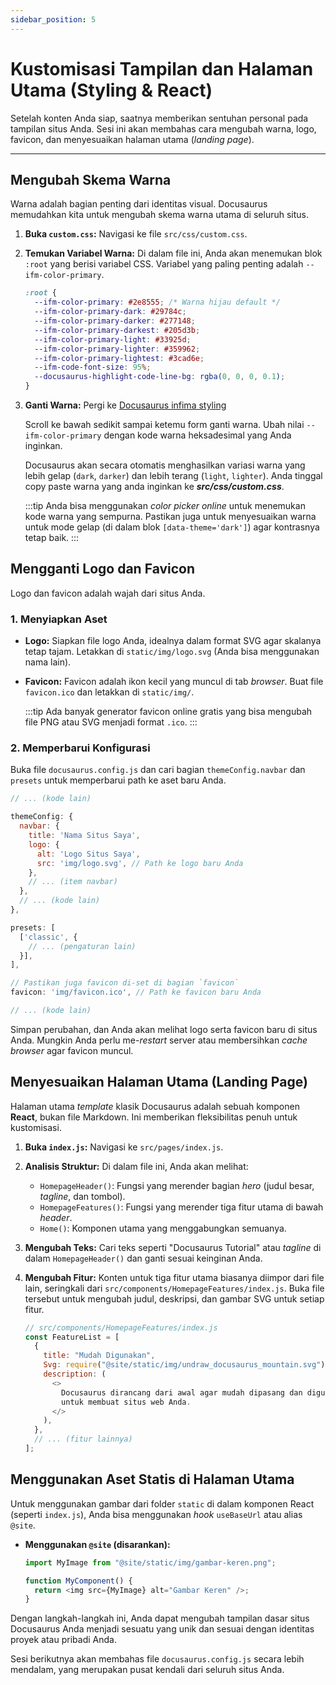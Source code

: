 ```yaml
---
sidebar_position: 5
---
```


# Kustomisasi Tampilan dan Halaman Utama (Styling & React)

Setelah konten Anda siap, saatnya memberikan sentuhan personal pada tampilan situs Anda. Sesi ini akan membahas cara mengubah warna, logo, favicon, dan menyesuaikan halaman utama (_landing page_).

---

## Mengubah Skema Warna

Warna adalah bagian penting dari identitas visual. Docusaurus memudahkan kita untuk mengubah skema warna utama di seluruh situs.

1.  **Buka `custom.css`:** Navigasi ke file `src/css/custom.css`.

2.  **Temukan Variabel Warna:** Di dalam file ini, Anda akan menemukan blok `:root` yang berisi variabel CSS. Variabel yang paling penting adalah `--ifm-color-primary`.

    ```css title="src/css/custom.css" {2}
    :root {
      --ifm-color-primary: #2e8555; /* Warna hijau default */
      --ifm-color-primary-dark: #29784c;
      --ifm-color-primary-darker: #277148;
      --ifm-color-primary-darkest: #205d3b;
      --ifm-color-primary-light: #33925d;
      --ifm-color-primary-lighter: #359962;
      --ifm-color-primary-lightest: #3cad6e;
      --ifm-code-font-size: 95%;
      --docusaurus-highlight-code-line-bg: rgba(0, 0, 0, 0.1);
    }
    ```

3.  **Ganti Warna:** Pergi ke [Docusaurus infima styling](https://docusaurus.io/docs/next/styling-layout#styling-your-site-with-infima)

    Scroll ke bawah sedikit sampai ketemu form ganti warna. Ubah nilai `--ifm-color-primary` dengan kode warna heksadesimal yang Anda inginkan.

    Docusaurus akan secara otomatis menghasilkan variasi warna yang lebih gelap (`dark`, `darker`) dan lebih terang (`light`, `lighter`). Anda tinggal copy paste warna yang anda inginkan ke **_src/css/custom.css_**.

    :::tip
    Anda bisa menggunakan _color picker online_ untuk menemukan kode warna yang sempurna. Pastikan juga untuk menyesuaikan warna untuk mode gelap (di dalam blok `[data-theme='dark']`) agar kontrasnya tetap baik.
    :::

## Mengganti Logo dan Favicon

Logo dan favicon adalah wajah dari situs Anda.

### 1. Menyiapkan Aset

- **Logo:** Siapkan file logo Anda, idealnya dalam format SVG agar skalanya tetap tajam. Letakkan di `static/img/logo.svg` (Anda bisa menggunakan nama lain).
- **Favicon:** Favicon adalah ikon kecil yang muncul di tab _browser_. Buat file `favicon.ico` dan letakkan di `static/img/`.

  :::tip
  Ada banyak generator favicon online gratis yang bisa mengubah file PNG atau SVG menjadi format `.ico`.
  :::

### 2. Memperbarui Konfigurasi

Buka file `docusaurus.config.js` dan cari bagian `themeConfig.navbar` dan `presets` untuk memperbarui path ke aset baru Anda.

```javascript title="docusaurus.config.js"
// ... (kode lain)

themeConfig: {
  navbar: {
    title: 'Nama Situs Saya',
    logo: {
      alt: 'Logo Situs Saya',
      src: 'img/logo.svg', // Path ke logo baru Anda
    },
    // ... (item navbar)
  },
  // ... (kode lain)
},

presets: [
  ['classic', {
    // ... (pengaturan lain)
  }],
],

// Pastikan juga favicon di-set di bagian `favicon`
favicon: 'img/favicon.ico', // Path ke favicon baru Anda

// ... (kode lain)
```

Simpan perubahan, dan Anda akan melihat logo serta favicon baru di situs Anda. Mungkin Anda perlu me-_restart_ server atau membersihkan _cache browser_ agar favicon muncul.

## Menyesuaikan Halaman Utama (Landing Page)

Halaman utama _template_ klasik Docusaurus adalah sebuah komponen **React**, bukan file Markdown. Ini memberikan fleksibilitas penuh untuk kustomisasi.

1.  **Buka `index.js`:** Navigasi ke `src/pages/index.js`.

2.  **Analisis Struktur:** Di dalam file ini, Anda akan melihat:

    - `HomepageHeader()`: Fungsi yang merender bagian _hero_ (judul besar, _tagline_, dan tombol).
    - `HomepageFeatures()`: Fungsi yang merender tiga fitur utama di bawah _header_.
    - `Home()`: Komponen utama yang menggabungkan semuanya.

3.  **Mengubah Teks:** Cari teks seperti "Docusaurus Tutorial" atau _tagline_ di dalam `HomepageHeader()` dan ganti sesuai keinginan Anda.

4.  **Mengubah Fitur:** Konten untuk tiga fitur utama biasanya diimpor dari file lain, seringkali dari `src/components/HomepageFeatures/index.js`. Buka file tersebut untuk mengubah judul, deskripsi, dan gambar SVG untuk setiap fitur.

    ```javascript
    // src/components/HomepageFeatures/index.js
    const FeatureList = [
      {
        title: "Mudah Digunakan",
        Svg: require("@site/static/img/undraw_docusaurus_mountain.svg").default,
        description: (
          <>
            Docusaurus dirancang dari awal agar mudah dipasang dan digunakan
            untuk membuat situs web Anda.
          </>
        ),
      },
      // ... (fitur lainnya)
    ];
    ```

## Menggunakan Aset Statis di Halaman Utama

Untuk menggunakan gambar dari folder `static` di dalam komponen React (seperti `index.js`), Anda bisa menggunakan _hook_ `useBaseUrl` atau alias `@site`.

- **Menggunakan `@site` (disarankan):**

  ```javascript
  import MyImage from "@site/static/img/gambar-keren.png";

  function MyComponent() {
    return <img src={MyImage} alt="Gambar Keren" />;
  }
  ```

Dengan langkah-langkah ini, Anda dapat mengubah tampilan dasar situs Docusaurus Anda menjadi sesuatu yang unik dan sesuai dengan identitas proyek atau pribadi Anda.

Sesi berikutnya akan membahas file `docusaurus.config.js` secara lebih mendalam, yang merupakan pusat kendali dari seluruh situs Anda.
